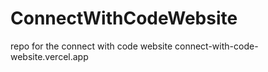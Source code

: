 # ConnectWithCodeWebsite
repo for the connect with code website
connect-with-code-website.vercel.app
